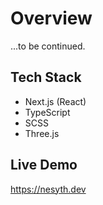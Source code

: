 # Overview

...to be continued.

## Tech Stack

- Next.js (React)
- TypeScript
- SCSS
- Three.js

## Live Demo

https://nesyth.dev
